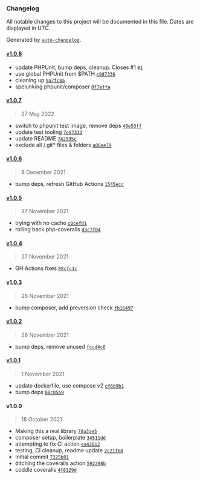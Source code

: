 ### Changelog

All notable changes to this project will be documented in this file. Dates are displayed in UTC.

Generated by [`auto-changelog`](https://github.com/CookPete/auto-changelog).

#### [v1.0.8](https://github.com/ideasonpurpose/wp-admin-separators/compare/v1.0.7...v1.0.8)

- update PHPUnit, bump deps, cleanup. Closes #1 [`#1`](https://github.com/ideasonpurpose/wp-admin-separators/issues/1)
- use global PHPUnit from $PATH [`c8d7336`](https://github.com/ideasonpurpose/wp-admin-separators/commit/c8d73369beacab529695ff55c03e1fb81180ee93)
- cleaning up [`9a7fc8a`](https://github.com/ideasonpurpose/wp-admin-separators/commit/9a7fc8a1243e38c1a22ec968e96bc8bb3747ca48)
- spelunking phpunit/composer [`0f7effa`](https://github.com/ideasonpurpose/wp-admin-separators/commit/0f7effa9ea7c2e1acd074a5e51c7da8275ff0721)

#### [v1.0.7](https://github.com/ideasonpurpose/wp-admin-separators/compare/v1.0.6...v1.0.7)

> 27 May 2022

- switch to phpunit test image, remove deps [`40e53ff`](https://github.com/ideasonpurpose/wp-admin-separators/commit/40e53ffb1ec718b7e6c9b99dd00f8573415a4438)
- update test tooling [`7e87333`](https://github.com/ideasonpurpose/wp-admin-separators/commit/7e87333efe181188efc358ac67b248754ce5d977)
- update README [`742995c`](https://github.com/ideasonpurpose/wp-admin-separators/commit/742995ceabf2133c7c6ae78a29fb5c9dab291fa8)
- exclude all /.git* files & folders [`a08ee79`](https://github.com/ideasonpurpose/wp-admin-separators/commit/a08ee79cfff9ec977e728adc0d7c5f7ce15eded3)

#### [v1.0.6](https://github.com/ideasonpurpose/wp-admin-separators/compare/v1.0.5...v1.0.6)

> 8 December 2021

- bump deps, refresh GitHub Actions [`1545ecc`](https://github.com/ideasonpurpose/wp-admin-separators/commit/1545eccc10214fdb01a31480f680323aa7bcbb87)

#### [v1.0.5](https://github.com/ideasonpurpose/wp-admin-separators/compare/v1.0.4...v1.0.5)

> 27 November 2021

- trying with no cache [`c0cefd1`](https://github.com/ideasonpurpose/wp-admin-separators/commit/c0cefd1db5ec2750b2c12b34b07fa4732c4e65eb)
- rolling back php-coveralls [`d3c7f04`](https://github.com/ideasonpurpose/wp-admin-separators/commit/d3c7f04b56af734d35e1f778b0d1394e8b6ddee7)

#### [v1.0.4](https://github.com/ideasonpurpose/wp-admin-separators/compare/v1.0.3...v1.0.4)

> 27 November 2021

- GH Actions fixes [`08cfc1c`](https://github.com/ideasonpurpose/wp-admin-separators/commit/08cfc1c0ec3296828fee4fe6a536ecb54f72a235)

#### [v1.0.3](https://github.com/ideasonpurpose/wp-admin-separators/compare/v1.0.2...v1.0.3)

> 26 November 2021

- bump composer, add preversion check [`fb16497`](https://github.com/ideasonpurpose/wp-admin-separators/commit/fb16497f66154a6f8c523cdbbf5d32b1f6bb0094)

#### [v1.0.2](https://github.com/ideasonpurpose/wp-admin-separators/compare/v1.0.1...v1.0.2)

> 26 November 2021

- bump deps, remove unused [`fccd4c6`](https://github.com/ideasonpurpose/wp-admin-separators/commit/fccd4c6d596d332d6bcb511d91f5b97801c27064)

#### [v1.0.1](https://github.com/ideasonpurpose/wp-admin-separators/compare/v1.0.0...v1.0.1)

> 1 November 2021

- update dockerfile, use compose v2 [`cf6b9b1`](https://github.com/ideasonpurpose/wp-admin-separators/commit/cf6b9b1c6fddf8beda9481182e8db25ff93c6c66)
- bump deps [`08c85b9`](https://github.com/ideasonpurpose/wp-admin-separators/commit/08c85b9e7bec36058aea4ebe8d2285a430a49116)

#### v1.0.0

> 18 October 2021

- Making this a real library [`70a3ae5`](https://github.com/ideasonpurpose/wp-admin-separators/commit/70a3ae520699627801dad7f400b311e0c165edf6)
- composer setup, boilerplate [`34511dd`](https://github.com/ideasonpurpose/wp-admin-separators/commit/34511ddf5da7d49f76a6656686e7624e843ce525)
- attempting to fix CI action [`ea42012`](https://github.com/ideasonpurpose/wp-admin-separators/commit/ea420128f752cee72eccf858c98c83ea7e051aae)
- testing, CI cleanup, readme update [`2c21f68`](https://github.com/ideasonpurpose/wp-admin-separators/commit/2c21f68fd70cad578d869975c3edde191ec6c0c2)
- Initial commit [`7325b81`](https://github.com/ideasonpurpose/wp-admin-separators/commit/7325b81218c9baf236ababbc5d017a04b72c5c4b)
- ditching the coveralls action [`592288b`](https://github.com/ideasonpurpose/wp-admin-separators/commit/592288be31d381a8ad90de992510191a71c8b12a)
- coddle coveralls [`4f8129d`](https://github.com/ideasonpurpose/wp-admin-separators/commit/4f8129dd512dd65e9e26a75a29745380f3de312f)
